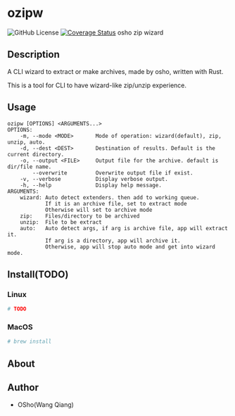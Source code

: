 # ozipw
![GitHub License](https://img.shields.io/github/license/WangQiang102938/osho-comp-app)
[![Coverage Status](https://coveralls.io/repos/github/WangQiang102938/osho-comp-app/badge.svg?branch=main)](https://coveralls.io/github/WangQiang102938/osho-comp-app?branch=main)
osho zip wizard

## Description

A CLI wizard to extract or make archives, made by osho, written with Rust.

This is a tool for CLI to have wizard-like zip/unzip experience.

## Usage
```
ozipw [OPTIONS] <ARGUMENTS...>
OPTIONS:
    -m, --mode <MODE>       Mode of operation: wizard(default), zip, unzip, auto.
    -d, --dest <DEST>       Destination of results. Default is the current directory.
    -o, --output <FILE>     Output file for the archive. default is dir/file name.
        --overwrite         Overwrite output file if exist.
    -v, --verbose           Display verbose output.
    -h, --help              Display help message.
ARGUMENTS:
    wizard: Auto detect extenders. then add to working queue.
            If it is an archive file, set to extract mode
            Otherwise will set to archive mode
    zip:    Files/directory to be archived
    unzip:  File to be extract
    auto:   Auto detect args, if arg is archive file, app will extract it.
            If arg is a directory, app will archive it.
            Otherwise, app will stop auto mode and get into wizard mode.

```

## Install(TODO)
### Linux
```sh
# TODO
```


### MacOS
```sh
# brew install
```

## About

## Author

* OSho(Wang Qiang)
